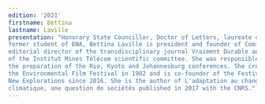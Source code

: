 ```yaml
---
edition: '2021'
firstname: Bettina
lastname: Laville
presentation: "Honorary State Councillor, Doctor of Letters, laureate of Sciences Po and
former student of ENA, Bettina Laville is president and founder of Comité 21,
editorial director of the transdisciplinary journal Vraiment Durable and member
of the Institut Mines Télécom scientific committee. She was responsible for
the preparation of the Rio, Kyoto and Johannesburg conferences. She created
the Environmental Film Festival in 1982 and is co-founder of the Festival of
New Explorations since 2016. She is the author of L'adaptation au changement
climatique, une question de sociétés published in 2017 with the CNRS."
---
```

